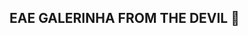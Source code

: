 
## EAE GALERINHA FROM THE DEVIL 👋
<!--
**JBLSNYBLK/JBLSNYBLK** is a ✨ _special_ ✨ repository because its `README.md` (this file) appears on your GitHub profile.

Here are some ideas to get you started:

- 🔭 I’m currently working on MERCEDES-BENZ AMG
- 🌱 I’m currently learning PROGRAMATION
- 👯 I’m looking to collaborate on ATIVITY OF DALS TEATCHER
- 🤔 I’m looking for help with MAKE FRIENDS
- 💬 Ask me about GAMES AND FORMULA ONE
- 📫 How to reach me:SEND ME A ZAP ZAP
- 😄 Pronouns: WHERE IS THE BATHROOM OF NON BYNARIES
- ⚡ Fun fact: I'M NOT MISOGINO
-->
